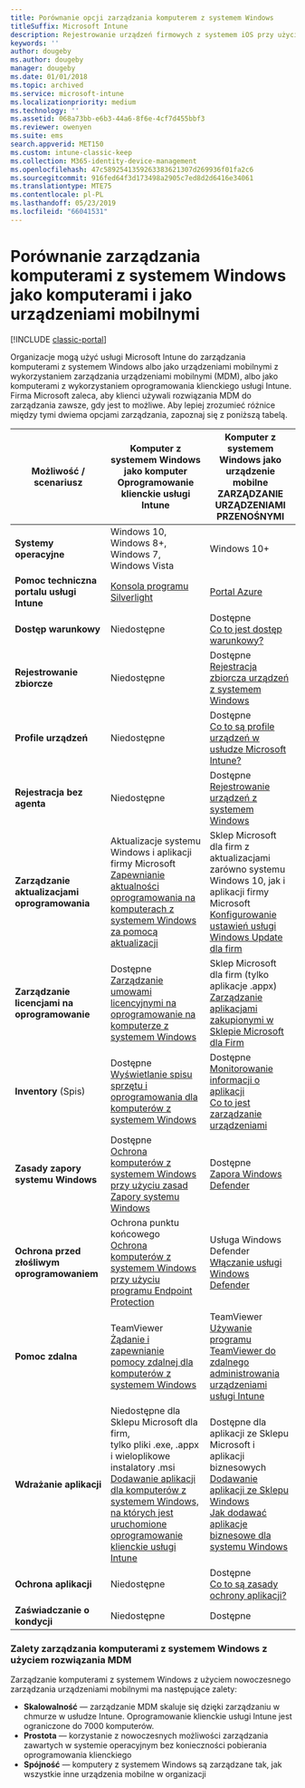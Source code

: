 ```yaml
---
title: Porównanie opcji zarządzania komputerem z systemem Windows
titleSuffix: Microsoft Intune
description: Rejestrowanie urządzeń firmowych z systemem iOS przy użyciu programu Apple Device Enrollment Program (DEP) lub narzędzia Apple Configurator.
keywords: ''
author: dougeby
ms.author: dougeby
manager: dougeby
ms.date: 01/01/2018
ms.topic: archived
ms.service: microsoft-intune
ms.localizationpriority: medium
ms.technology: ''
ms.assetid: 068a73bb-e6b3-44a6-8f6e-4cf7d455bbf3
ms.reviewer: owenyen
ms.suite: ems
search.appverid: MET150
ms.custom: intune-classic-keep
ms.collection: M365-identity-device-management
ms.openlocfilehash: 47c5892541359263383621307d269936f01fa2c6
ms.sourcegitcommit: 916fed64f3d173498a2905c7ed8d2d6416e34061
ms.translationtype: MTE75
ms.contentlocale: pl-PL
ms.lasthandoff: 05/23/2019
ms.locfileid: "66041531"
---
```

# <a name="compare-managing-windows-pcs-as-computers-or-mobile-devices"></a>Porównanie zarządzania komputerami z systemem Windows jako komputerami i jako urządzeniami mobilnymi

[!INCLUDE [classic-portal](includes/classic-portal.md)]

Organizacje mogą użyć usługi Microsoft Intune do zarządzania komputerami z systemem Windows albo jako urządzeniami mobilnymi z wykorzystaniem zarządzania urządzeniami mobilnymi (MDM), albo jako komputerami z wykorzystaniem oprogramowania klienckiego usługi Intune.  Firma Microsoft zaleca, aby klienci używali rozwiązania MDM do zarządzania zawsze, gdy jest to możliwe. Aby lepiej zrozumieć różnice między tymi dwiema opcjami zarządzania, zapoznaj się z poniższą tabelą.

|**Możliwość / scenariusz** |**Komputer z systemem Windows jako komputer**<br>Oprogramowanie klienckie usługi Intune | **Komputer z systemem Windows jako urządzenie mobilne**<br>ZARZĄDZANIE URZĄDZENIAMI PRZENOŚNYMI |
|--------------|-------------------------------|-------------------------------|
|**Systemy operacyjne** |Windows 10, Windows 8+, Windows 7, Windows Vista | Windows 10+ |
|**Pomoc techniczna portalu usługi Intune** |[Konsola programu Silverlight](https://manage.microsoft.com)|[Portal Azure](https://portal.azure.com) |
|**Dostęp warunkowy**|Niedostępne|Dostępne <br>[Co to jest dostęp warunkowy?](conditional-access.md)|
|**Rejestrowanie zbiorcze**|Niedostępne|Dostępne <br>[Rejestracja zbiorcza urządzeń z systemem Windows](windows-bulk-enroll.md)|
|**Profile urządzeń**|Niedostępne|Dostępne <br>[Co to są profile urządzeń w usłudze Microsoft Intune?](device-profiles.md)|
|**Rejestracja bez agenta**|Niedostępne |Dostępne<br>[Rejestrowanie urządzeń z systemem Windows](windows-enroll.md)|
|**Zarządzanie aktualizacjami oprogramowania**| Aktualizacje systemu Windows i aplikacji firmy Microsoft<br>[Zapewnianie aktualności oprogramowania na komputerach z systemem Windows za pomocą aktualizacji](keep-windows-pcs-up-to-date-with-software-updates-in-microsoft-intune.md)|Sklep Microsoft dla firm z aktualizacjami zarówno systemu Windows 10, jak i aplikacji firmy Microsoft<br> [Konfigurowanie ustawień usługi Windows Update dla firm](windows-update-for-business-configure.md) |
|**Zarządzanie licencjami na oprogramowanie**|Dostępne <br>[Zarządzanie umowami licencyjnymi na oprogramowanie na komputerze z systemem Windows](manage-license-agreements-for-windows-pc-software-in-microsoft-intune.md)|Sklep Microsoft dla firm (tylko aplikacje .appx)<br>[Zarządzanie aplikacjami zakupionymi w Sklepie Microsoft dla Firm](windows-store-for-business.md)|
|**Inventory** (Spis)|Dostępne <br>[Wyświetlanie spisu sprzętu i oprogramowania dla komputerów z systemem Windows](view-hardware-and-software-inventory-for-windows-pcs-in-microsoft-intune.md)|Dostępne <br>[Monitorowanie informacji o aplikacji](apps-monitor.md)<br>[Co to jest zarządzanie urządzeniami](device-management.md)|
|**Zasady zapory systemu Windows**|Dostępne <br>[Ochrona komputerów z systemem Windows przy użyciu zasad Zapory systemu Windows](help-protect-windows-pcs-using-windows-firewall-policies-in-microsoft-intune.md) |Dostępne <br>[Zapora Windows Defender](endpoint-protection-windows-10.md#windows-defender-firewall)|
|**Ochrona przed złośliwym oprogramowaniem**|Ochrona punktu końcowego<br>[Ochrona komputerów z systemem Windows przy użyciu programu Endpoint Protection](help-secure-windows-pcs-with-endpoint-protection-for-microsoft-intune.md)|Usługa Windows Defender<br>[Włączanie usługi Windows Defender](advanced-threat-protection.md)|
|**Pomoc zdalna** |TeamViewer<br>[Żądanie i zapewnianie pomocy zdalnej dla komputerów z systemem Windows](request-and-provide-remote-assistance-for-windows-pcs-in-microsoft-intune.md)|TeamViewer<br> [Używanie programu TeamViewer do zdalnego administrowania urządzeniami usługi Intune](device-profile-android-teamviewer.md) |
|**Wdrażanie aplikacji** | Niedostępne dla Sklepu Microsoft dla firm,<br>tylko pliki .exe, .appx i wieloplikowe instalatory .msi<br>[Dodawanie aplikacji dla komputerów z systemem Windows, na których jest uruchomione oprogramowanie klienckie usługi Intune](add-apps-for-windows-pcs-in-microsoft-intune.md)|Dostępne dla aplikacji ze Sklepu Microsoft i aplikacji biznesowych<br>[Dodawanie aplikacji ze Sklepu Windows](store-apps-windows.md)<br>[Jak dodawać aplikacje biznesowe dla systemu Windows](lob-apps-windows.md)|
|**Ochrona aplikacji**|Niedostępne|Dostępne <br>[Co to są zasady ochrony aplikacji?](app-protection-policy.md)|
|**Zaświadczanie o kondycji**|Niedostępne|Dostępne|


### <a name="advantages-of-mdm-windows-pc-management"></a>Zalety zarządzania komputerami z systemem Windows z użyciem rozwiązania MDM
Zarządzanie komputerami z systemem Windows z użyciem nowoczesnego zarządzania urządzeniami mobilnymi ma następujące zalety:
- **Skalowalność** — zarządzanie MDM skaluje się dzięki zarządzaniu w chmurze w usłudze Intune. Oprogramowanie klienckie usługi Intune jest ograniczone do 7000 komputerów.
- **Prostota** — korzystanie z nowoczesnych możliwości zarządzania zawartych w systemie operacyjnym bez konieczności pobierania oprogramowania klienckiego
- **Spójność** — komputery z systemem Windows są zarządzane tak, jak wszystkie inne urządzenia mobilne w organizacji
<!-- - **Cloud optimization** - -->
